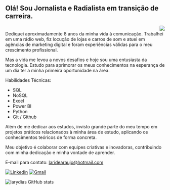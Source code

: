   <h2 align "justified">Olá! Sou Jornalista e Radialista em transição de carreira. </h2>
  <img align = "right" src= "https://media.discordapp.net/attachments/1075996497407123509/1227375977617686617/prof.png?ex=66282df4&is=6615b8f4&hm=ecf94f7593b2f1aa6bf84705553feecf3a37cd58c436f7eb387b68b665805513&=&format=webp&quality=lossless&width=140&height=140">
  
<p><br>Dediquei aproximadamente 8 anos da minha vida à comunicação. Trabalhei em uma rádio web, fiz locução de lojas e carros de som e atuei em agências de marketing digital e foram experiências válidas para o meu crescimento profissional. 

Mas a vida me levou a novos desafios e hoje sou uma entusiasta da tecnologia. Estudo para aprimorar os meus conhecimentos na esperança de um dia ter a minha primeira oportunidade na área. 

Habilidades Técnicas:
 
- SQL 
- NoSQL 
- Excel 
- Power BI
- Python 
- Git / Github

Além de me dedicar aos estudos, invisto grande parte do meu tempo em projetos práticos relacionados à minha área de estudo, aplicando os conhecimentos teóricos de forma concreta. 

Meu objetivo é colaborar com equipes criativas e inovadoras, contribuindo com minha dedicação e minha vontade de aprender.

E-mail para contato: laridearaujo@hotmail.com

[![Linkedin](https://img.shields.io/badge/LinkedIn-0077B5?style=for-the-badge&logo=linkedin&logoColor=white)](https://www.linkedin.com/in/larissa-araujo-dias/)
[![Gmail](https://img.shields.io/badge/Gmail-D14836?style=for-the-badge&logo=gmail&logoColor=white)](https://mail.google.com/mail/u/0/#inbox)

![larydias GitHub stats](https://github-readme-stats.vercel.app/api?username=larydias&show_icons=true&theme=dracula)

</div><br/>

